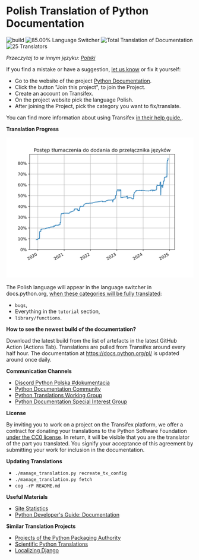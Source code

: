Polish Translation of Python Documentation
========================================
<!-- [[[cog
from manage_translation import get_resource_language_stats, progress_from_resources, language_switcher, get_number_of_translators

stats = get_resource_language_stats()
switcher = progress_from_resources(filter(language_switcher, stats))
total = progress_from_resources(stats)
translators = get_number_of_translators()

print(
f'''![build](https://github.com/python/python-docs-pl/workflows/.github/workflows/update-lint-and-build.yml/badge.svg)
![{switcher:.2f}% Language Switcher](https://img.shields.io/badge/language_switcher-{switcher:.2f}%25-0.svg)
![Total Translation of Documentation](https://img.shields.io/badge/Total-{total:.2f}%25-0.svg)
![{translators} Translators](https://img.shields.io/badge/Translators-{translators}-0.svg)''')
]]] -->
![build](https://github.com/python/python-docs-pl/workflows/.github/workflows/update-lint-and-build.yml/badge.svg)
![85.00% Language Switcher](https://img.shields.io/badge/language_switcher-85.00%25-0.svg)
![Total Translation of Documentation](https://img.shields.io/badge/Total-4.50%25-0.svg)
![25 Translators](https://img.shields.io/badge/Translators-25-0.svg)
<!-- [[[end]]] -->

*Przeczytaj to w innym języku: [Polski](README.md)*

If you find a mistake or have a suggestion,
[let us know](https://github.com/python/python-docs-pl/issues) or fix it yourself:

* Go to the website of the project [Python Documentation](https://explore.transifex.com/python-doc/python-newest/).
* Click the button "Join this project", to join the Project.
* Create an account on Transifex.
* On the project website pick the language Polish.
* After joining the Project, pick the category you want to fix/translate.

You can find more information about using Transifex
[in their help guide.](https://help.transifex.com/en/articles/6318216-translating-with-the-web-editor).

**Translation Progress**

![translation progress till Polish is added to the language switcher](language-switcher-progress.svg)

The Polish language will appear in the language switcher in docs.python.org,
[when these categories will be fully translated](https://www.python.org/dev/peps/pep-0545/#add-translation-to-the-language-switcher):
* `bugs`,
* Everything in the `tutorial` section,
* `library/functions`.

**How to see the newest build of the documentation?**

Download the latest build from the list of artefacts in the latest GitHub Action (Actions Tab).
Translations are pulled from Transifex around every half hour.
The documentation at https://docs.python.org/pl/ is updated around once daily.

**Communication Channels**

* [Discord Python Polska #dokumentacja](https://discord.gg/QB3h2Sxc)
* [Python Documentation Community](https://docs-community.readthedocs.io/en/latest/)
* [Python Translations Working Group](https://mail.python.org/mailman3/lists/translation.python.org/)
* [Python Documentation Special Interest Group](https://www.python.org/community/sigs/current/doc-sig/)

**License**

By inviting you to work on a project on the Transifex platform, we offer a contract for
donating your translations to the Python Software Foundation
[under the CC0 license](https://creativecommons.org/publicdomain/zero/1.0/deed.pl).
In return, it will be visible that you are the translator of the part you translated.
You signify your acceptance of this agreement by submitting your work for inclusion in the documentation.

**Updating Translations**
* `./manage_translation.py recreate_tx_config`
* `./manage_translation.py fetch`
* `cog -rP README.md`

**Useful Materials**
* [Site Statistics](https://plausible.io/docs.python.org/?filters=%28%28contains,page,%28/pl/%29%29%29)
* [Python Developer's Guide: Documentation](https://devguide.python.org/documentation/)

**Similar Translation Projects**
* [Projects of the Python Packaging Authority](https://hosted.weblate.org/projects/pypa/-/pl/)
* [Scientific Python Translations](https://scientific-python-translations.github.io/)
* [Localizing Django](https://docs.djangoproject.com/en/dev/internals/contributing/localizing/)
